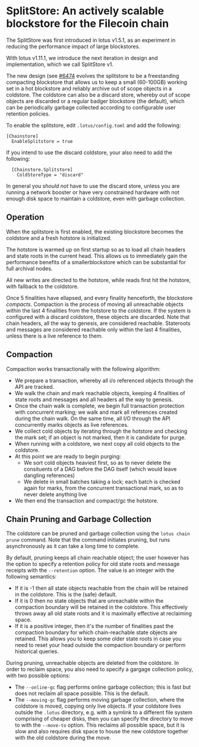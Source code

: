 # SplitStore: An actively scalable blockstore for the Filecoin chain

The SplitStore was first introduced in lotus v1.5.1, as an experiment
in reducing the performance impact of large blockstores.

With lotus v1.11.1, we introduce the next iteration in design and
implementation, which we call SplitStore v1.

The new design (see [#6474](https://github.com/filecoin-project/lotus/pull/6474)
evolves the splitstore to be a freestanding compacting blockstore that
allows us to keep a small (60-100GB) working set in a hot blockstore
and reliably archive out of scope objects in a coldstore.  The
coldstore can also be a discard store, whereby out of scope objects
are discarded or a regular badger blockstore (the default), which can
be periodically garbage collected according to configurable user
retention policies.

To enable the splitstore, edit `.lotus/config.toml` and add the following:
```
[Chainstore]
  EnableSplitstore = true
```

If you intend to use the discard coldstore, your also need to add the following:
```
  [Chainstore.Splitstore]
    ColdStoreType = "discard"
```
In general you _should not_ have to use the discard store, unless you
are running a network booster or have very constrained hardware with
not enough disk space to maintain a coldstore, even with garbage
collection.


## Operation

When the splitstore is first enabled, the existing blockstore becomes
the coldstore and a fresh hotstore is initialized.

The hotstore is warmed up on first startup so as to load all chain
headers and state roots in the current head.  This allows us to
immediately gain the performance benefits of a smallerblockstore which
can be substantial for full archival nodes.

All new writes are directed to the hotstore, while reads first hit the
hotstore, with fallback to the coldstore.

Once 5 finalities have ellapsed, and every finality henceforth, the
blockstore _compacts_.  Compaction is the process of moving all
unreachable objects within the last 4 finalities from the hotstore to
the coldstore. If the system is configured with a discard coldstore,
these objects are discarded. Note that chain headers, all the way to
genesis, are considered reachable. Stateroots and messages are
considered reachable only within the last 4 finalities, unless there
is a live reference to them.

## Compaction

Compaction works transactionally with the following algorithm:
- We prepare a transaction, whereby all i/o referenced objects through the API are tracked.
- We walk the chain and mark reachable objects, keeping 4 finalities of state roots and messages and all headers all the way to genesis.
- Once the chain walk is complete, we begin full transaction protection with concurrent marking; we walk and mark all references created during the chain walk. On the same time, all I/O through the API concurrently marks objects as live references.
- We collect cold objects by iterating through the hotstore and checking the mark set; if an object is not marked, then it is candidate for purge.
- When running with a coldstore, we next copy all cold objects to the coldstore.
- At this point we are ready to begin purging:
  - We sort cold objects heaviest first, so as to never delete the consituents of a DAG before the DAG itself (which would leave dangling references)
  - We delete in small batches taking a lock; each batch is checked again for marks, from the concurrent transactional mark, so as to never delete anything live
- We then end the transaction and compact/gc the hotstore.

## Chain Pruning and Garbage Collection

The coldstore can be pruned and garbage collection using the `lotus chain prune` command.
Note that the command initiates pruning, but runs asynchronously as it can take a long time to
complete.

By default, pruning keeps all chain reachable object; the user however has the option to specify
a retention policy for old state roots and message receipts with the `--retention` option.
The value is an integer with the following semantics:
- If it is -1 then all state objects reachable from the chain will be retained in the coldstore.
  This is the (safe) default.
- If it is 0 then no state objects that are unreachable within the compaction boundary will
  be retained in the coldstore.
  This effectively throws away all old state roots and it is maximally effective at reclaiming space.
- If it is a positive integer, then it's the number of finalities past the compaction boundary
  for which chain-reachable state objects are retained.
  This allows you to keep some older state roots in case you need to reset your head outside
  the compaction boundary or perform historical queries.

During pruning, unreachable objects are deleted from the coldstore. In order to reclaim space,
you also need to specify a gargage collection policy, with two possible options:
- The `--online-gc` flag performs online garbage collection; this is fast but does not reclaim all
  space possible. This is the default.
- The `--moving-gc` flag performs moving garbage collection, where the coldstore is moved,
  copying only live objects. If your coldstore lives outside the `.lotus` directory, e.g. with
  a symlink to a different file system comprising of cheaper disks, then you can specify the
  directory to move to with the `--move-to` option.
  This reclaims all possible space, but it is slow and also requires disk space to house the new
  coldstore together with the old coldstore during the move.
